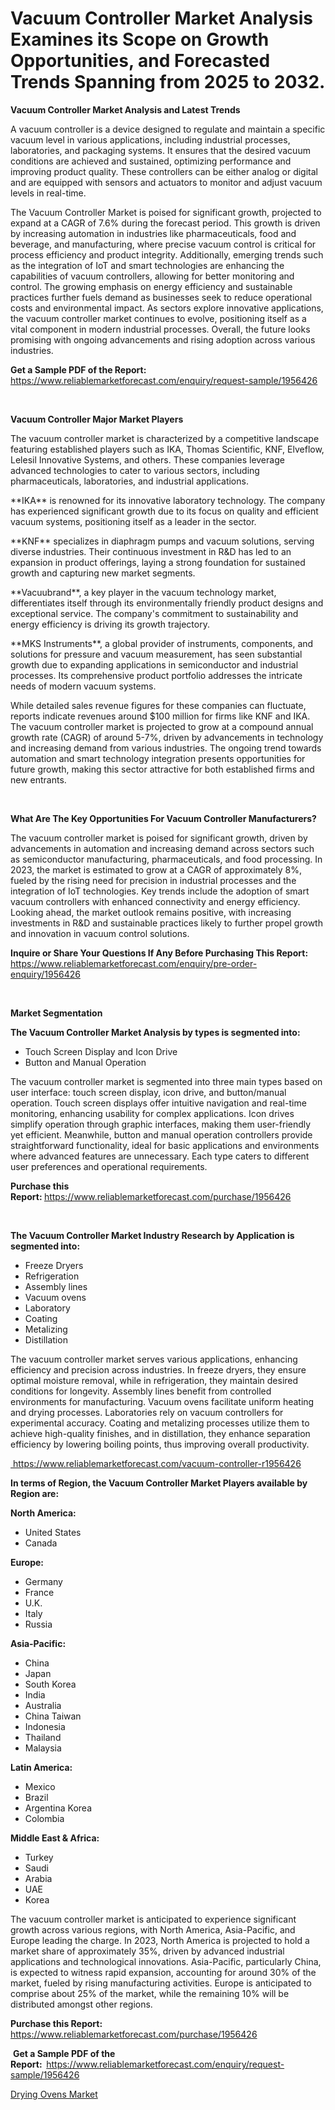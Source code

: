 <p><h1>Vacuum Controller Market Analysis Examines its Scope on Growth Opportunities, and Forecasted Trends Spanning from 2025 to 2032.</h1></p><p><strong>Vacuum Controller Market Analysis and Latest Trends</strong></p>
<p><p>A vacuum controller is a device designed to regulate and maintain a specific vacuum level in various applications, including industrial processes, laboratories, and packaging systems. It ensures that the desired vacuum conditions are achieved and sustained, optimizing performance and improving product quality. These controllers can be either analog or digital and are equipped with sensors and actuators to monitor and adjust vacuum levels in real-time.</p><p>The Vacuum Controller Market is poised for significant growth, projected to expand at a CAGR of 7.6% during the forecast period. This growth is driven by increasing automation in industries like pharmaceuticals, food and beverage, and manufacturing, where precise vacuum control is critical for process efficiency and product integrity. Additionally, emerging trends such as the integration of IoT and smart technologies are enhancing the capabilities of vacuum controllers, allowing for better monitoring and control. The growing emphasis on energy efficiency and sustainable practices further fuels demand as businesses seek to reduce operational costs and environmental impact. As sectors explore innovative applications, the vacuum controller market continues to evolve, positioning itself as a vital component in modern industrial processes. Overall, the future looks promising with ongoing advancements and rising adoption across various industries.</p></p>
<p><strong>Get a Sample PDF of the Report:&nbsp;</strong> <a href="https://www.reliablemarketforecast.com/enquiry/request-sample/1956426?utm_campaign=1130&utm_medium=2&utm_source=Github&utm_content=ia&utm_term=17022025&utm_id=vacuum-controller">https://www.reliablemarketforecast.com/enquiry/request-sample/1956426</a></p>
<p>&nbsp;</p>
<p><strong>Vacuum Controller Major Market Players</strong></p>
<p><p>The vacuum controller market is characterized by a competitive landscape featuring established players such as IKA, Thomas Scientific, KNF, Elveflow, Lelesil Innovative Systems, and others. These companies leverage advanced technologies to cater to various sectors, including pharmaceuticals, laboratories, and industrial applications.</p><p>**IKA** is renowned for its innovative laboratory technology. The company has experienced significant growth due to its focus on quality and efficient vacuum systems, positioning itself as a leader in the sector.</p><p>**KNF** specializes in diaphragm pumps and vacuum solutions, serving diverse industries. Their continuous investment in R&D has led to an expansion in product offerings, laying a strong foundation for sustained growth and capturing new market segments.</p><p>**Vacuubrand**, a key player in the vacuum technology market, differentiates itself through its environmentally friendly product designs and exceptional service. The company's commitment to sustainability and energy efficiency is driving its growth trajectory.</p><p>**MKS Instruments**, a global provider of instruments, components, and solutions for pressure and vacuum measurement, has seen substantial growth due to expanding applications in semiconductor and industrial processes. Its comprehensive product portfolio addresses the intricate needs of modern vacuum systems.</p><p>While detailed sales revenue figures for these companies can fluctuate, reports indicate revenues around $100 million for firms like KNF and IKA. The vacuum controller market is projected to grow at a compound annual growth rate (CAGR) of around 5-7%, driven by advancements in technology and increasing demand from various industries. The ongoing trend towards automation and smart technology integration presents opportunities for future growth, making this sector attractive for both established firms and new entrants.</p></p>
<p>&nbsp;</p>
<p><strong>What Are The Key Opportunities For Vacuum Controller Manufacturers?</strong></p>
<p><p>The vacuum controller market is poised for significant growth, driven by advancements in automation and increasing demand across sectors such as semiconductor manufacturing, pharmaceuticals, and food processing. In 2023, the market is estimated to grow at a CAGR of approximately 8%, fueled by the rising need for precision in industrial processes and the integration of IoT technologies. Key trends include the adoption of smart vacuum controllers with enhanced connectivity and energy efficiency. Looking ahead, the market outlook remains positive, with increasing investments in R&D and sustainable practices likely to further propel growth and innovation in vacuum control solutions.</p></p>
<p><strong>Inquire or Share Your Questions If Any Before Purchasing This Report:</strong> <a href="https://www.reliablemarketforecast.com/enquiry/pre-order-enquiry/1956426?utm_campaign=1130&utm_medium=2&utm_source=Github&utm_content=ia&utm_term=17022025&utm_id=vacuum-controller">https://www.reliablemarketforecast.com/enquiry/pre-order-enquiry/1956426</a></p>
<p>&nbsp;</p>
<p><strong>Market Segmentation</strong></p>
<p><strong>The Vacuum Controller Market Analysis by types is segmented into:</strong></p>
<p><ul><li>Touch Screen Display and Icon Drive</li><li>Button and Manual Operation</li></ul></p>
<p><p>The vacuum controller market is segmented into three main types based on user interface: touch screen display, icon drive, and button/manual operation. Touch screen displays offer intuitive navigation and real-time monitoring, enhancing usability for complex applications. Icon drives simplify operation through graphic interfaces, making them user-friendly yet efficient. Meanwhile, button and manual operation controllers provide straightforward functionality, ideal for basic applications and environments where advanced features are unnecessary. Each type caters to different user preferences and operational requirements.</p></p>
<p><strong>Purchase this Report:&nbsp;</strong><a href="https://www.reliablemarketforecast.com/purchase/1956426?utm_campaign=1130&utm_medium=2&utm_source=Github&utm_content=ia&utm_term=17022025&utm_id=vacuum-controller">https://www.reliablemarketforecast.com/purchase/1956426</a></p>
<p>&nbsp;</p>
<p><strong>The Vacuum Controller Market Industry Research by Application is segmented into:</strong></p>
<p><ul><li>Freeze Dryers</li><li>Refrigeration</li><li>Assembly lines</li><li>Vacuum ovens</li><li>Laboratory</li><li>Coating</li><li>Metalizing</li><li>Distillation</li></ul></p>
<p><p>The vacuum controller market serves various applications, enhancing efficiency and precision across industries. In freeze dryers, they ensure optimal moisture removal, while in refrigeration, they maintain desired conditions for longevity. Assembly lines benefit from controlled environments for manufacturing. Vacuum ovens facilitate uniform heating and drying processes. Laboratories rely on vacuum controllers for experimental accuracy. Coating and metalizing processes utilize them to achieve high-quality finishes, and in distillation, they enhance separation efficiency by lowering boiling points, thus improving overall productivity.</p></p>
<p><a href="https://www.reliablemarketforecast.com/vacuum-controller-r1956426?utm_campaign=1130&utm_medium=2&utm_source=Github&utm_content=ia&utm_term=17022025&utm_id=vacuum-controller">&nbsp;https://www.reliablemarketforecast.com/vacuum-controller-r1956426</a></p>
<p><strong>In terms of Region, the Vacuum Controller Market Players available by Region are:</strong></p>
<p>
    <p> <strong> North America: </strong>
        <ul>
            <li>United States</li>
            <li>Canada</li>
        </ul>
        </p> 
    <p> <strong> Europe: </strong>
        <ul>
            <li>Germany</li>
            <li>France</li>
            <li>U.K.</li>
            <li>Italy</li>
            <li>Russia</li>
        </ul>
        </p> 
    <p> <strong> Asia-Pacific: </strong>
        <ul>
            <li>China</li>
            <li>Japan</li>
            <li>South Korea</li>
            <li>India</li>
            <li>Australia</li>
            <li>China Taiwan</li>
            <li>Indonesia</li>
            <li>Thailand</li>
            <li>Malaysia</li>
        </ul>
        </p> 
    <p> <strong> Latin America: </strong>
        <ul>
            <li>Mexico</li>
            <li>Brazil</li>
            <li>Argentina Korea</li>
            <li>Colombia</li>
        </ul>
        </p> 
    <p> <strong> Middle East & Africa: </strong>
        <ul>
            <li>Turkey</li>
            <li>Saudi</li>
            <li>Arabia</li>
            <li>UAE</li>
            <li>Korea</li>
        </ul>
    </p>
    </p>
<p><p>The vacuum controller market is anticipated to experience significant growth across various regions, with North America, Asia-Pacific, and Europe leading the charge. In 2023, North America is projected to hold a market share of approximately 35%, driven by advanced industrial applications and technological innovations. Asia-Pacific, particularly China, is expected to witness rapid expansion, accounting for around 30% of the market, fueled by rising manufacturing activities. Europe is anticipated to comprise about 25% of the market, while the remaining 10% will be distributed amongst other regions.</p></p>
<p><strong>Purchase this Report: </strong><a href="https://www.reliablemarketforecast.com/purchase/1956426?utm_campaign=1130&utm_medium=2&utm_source=Github&utm_content=ia&utm_term=17022025&utm_id=vacuum-controller">https://www.reliablemarketforecast.com/purchase/1956426</a></p>
<p>&nbsp;<strong>Get a Sample PDF of the Report:&nbsp;&nbsp;</strong><a href="https://www.reliablemarketforecast.com/enquiry/request-sample/1956426?utm_campaign=1130&utm_medium=2&utm_source=Github&utm_content=ia&utm_term=17022025&utm_id=vacuum-controller">https://www.reliablemarketforecast.com/enquiry/request-sample/1956426</a></p>
<p><strong></strong></p>
<p><p><a href="https://github.com/RickHolmes3/Market-Research-Report-List-7/blob/main/drying-ovens-market.md?utm_campaign=1130&utm_medium=2&utm_source=Github&utm_content=ia&utm_term=17022025&utm_id=vacuum-controller">Drying Ovens Market</a></p></p>